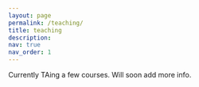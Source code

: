 ```yaml
---
layout: page
permalink: /teaching/
title: teaching
description: 
nav: true
nav_order: 1
---
```


Currently TAing a few courses. Will soon add more info.
